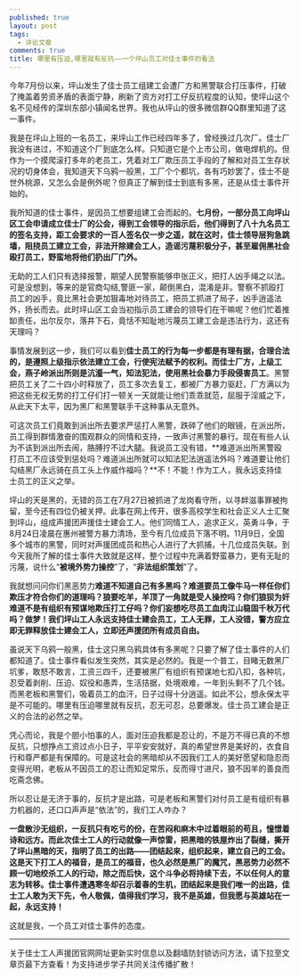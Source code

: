 ```yaml
---
published: true
layout: post
tags:
  - 评论文章
comments: true
title: 哪里有压迫,哪里就有反抗——一个坪山员工对佳士事件的看法
---
```


今年7月份以来，坪山发生了佳士员工组建工会遭厂方和黑警联合打压事件，打破了掩盖着劳资矛盾的表面宁静，刷新了资方对打工仔反抗程度的认知，使坪山这个名不见经传的深圳东部小镇闻名世界。我也从坪山的很多微信群QQ群里知道了这一事件。

我是在坪山上班的一名员工，来坪山工作已经四年多了，曾经换过几次厂。佳士厂我没有进过，不知道这个厂到底怎么样。只知道它是个上市公司，做电焊机的。但作为一个摸爬滚打多年的老员工，凭着对工厂欺压员工手段的了解和对员工生存状况的切身体会，我知道天下乌鸦一般黑，工厂个个都坑，各有巧妙罢了，佳士不是世外桃源，又怎么会是例外呢？但真正了解到佳士到底有多黑，还是从佳士事件开始的。

我所知道的佳士事件，是因员工想要组建工会而起的。**七月份，一部分员工向坪山区工会申请成立佳士厂的公会，得到工会领导的指示后，他们得到了八十九名员工的签名支持，距工会要求的一百人签名仅一步之遥，就在这时，佳士领导层狗急跳墙，阻挠员工建立工会，非法开除建会工人，造谣污蔑积极分子，甚至雇佣黑社会殴打员工，野蛮地将他们扔出厂门外。**

无助的工人们只有选择报警，期望人民警察能够申张正义，把打人凶手绳之以法。可是没想到，等来的是官商勾结,警匪一家，颠倒黑白，混淆是非。警察不抓殴打员工的凶手，竟比黑社会更加狠毒地对待员工，把员工抓进了局子，凶手逍遥法外，扬长而去。此时坪山区工会当初指示员工建会的领导们在干嘛呢？他们忙着推缷责任，出尔反尔，落井下石，竟恬不知耻地污蔑员工建工会是违法行为，这还有天理吗？

事情发展到这一步，我们可以看到**佳士员工的行为每一步都是有理有据，合理合法的，是遵照上级指示依法建立工会，行使宪法赋予的权利。**而佳士厂方，上级工会，燕子岭派出所则是**沆瀣一气，知法犯法，使用黑社会暴力手段侵害员工**。黑警把员工关了二十四小时释放了，员工多次去复工，都被厂方暴力驱赶，厂方满以为把这些无权无势的打工仔们打一顿关一天就能让他们乖乖就范，屈服于淫威之下，从此天下太平，因为黑厂和黑警联手干这种事从无意外。

可这次员工们竟敢到派出所去要求严惩打人黑警，跌碎了他们的眼镜，在派出所，员工得到群情激奋的围观群众的同情和支持，一致声讨黑警的暴行。现在有些人认为不该到派出所去闹，胳膊拧不过大腿。我说员工没有错，**难道派出所黑警殴打员工不应该受到惩处吗？难道派出所就可以知法犯法逍遥法外吗？难道要让他们勾结黑厂永远骑在员工头上作威作福吗？**不！不能！作为工人，我永远支持佳士员工的正义之举。

坪山的天是黑的，无错的员工在7月27日被抓进了龙岗看守所，以寻衅滋事罪被拘留，至今还有四位仍被关押。此事在网上传开，很多高校学生和社会正义人士汇聚到坪山，组成声援团声援佳士建会工人。他们同情工人，追求正义，英勇斗争，于8月24日凌晨在惠州被警方暴力清场，至今有几位成员下落不明。11月9日，全国多个城市的黑警，同时对声援团成员和热心人进行了大抓捕，十几位成员失联。到今天我所了解的佳士事件大致就是这样，整个过程中充满着野蛮暴力，更有无耻的污蔑，说什么“**被境外势力操控**”了，“**非法组织策划**”了。

我就想问问你们黑恶势力**难道不知道自己有多黑吗？难道要员工像牛马一样任你们欺压才符合你们的道理吗？狼要吃羊，羊顶了一角就是受人操控吗？你们狼狈为奸难道不是有组织有预谋地欺压打工仔吗？你们妄想吃尽员工血肉江山稳固千秋万代吗？做梦！我们坪山工人永远支持佳士建会员工，工人无罪，工人没错，警方应立即无罪释放佳士建会工人，立即还声援团所有成员自由。**

虽说天下乌鸦一般黑，佳士这只黑乌鸦具体有多黑呢？只要了解了佳士事件的人们都知道了。佳士事件看似发生突然，其实是必然的。我是一个普工，目睹无数黑厂坑爹，敢怒不敢言，工资三四千，还要被黑厂有组织有预谋地七扣八扣，各种坑，忍受着剥削、压迫、奴役和愚弄，生活拮据，处境艰难，一年到头剩不了几个钱。而黑老板和黑警们，吸着员工的血汗，日子过得十分逍遥。如此不公，想永保太平是不可能的。哪里有压迫哪里就有反抗，忍无可忍，总要爆发。佳士员工建会是正义的合法的必然之举。

凭心而论，我是个胆小怕事的人，面对压迫我都是忍让的，不是万不得已真的不想反抗，只想挣点工资过点小日子，平平安安就好，真的希望世界是美好的，衣食自行和尊严都是有保障的。可是这社会的黑暗却从不因我们工人的美好愿望和隐忍而变得光明，老板从不因员工的忍让而知足常乐，反而得寸进尺，狼不因羊的善良而吃斋念佛。

所以忍让是无济于事的，反抗才是出路，可是老板和黑警们对付员工是有组织有暴力机器的，还口口声声是“依法”的，我们工人咋办？

**一盘散沙无组织，一反抗只有吃亏的份，在苦闷和麻木中过着眼前的苟且，憧憬着诗和远方。而此次佳士工人的行动就像一声惊雷，把黑暗的铁屋炸出了裂缝，撕开了坪山黑暗的天，指明了员工的出路——团结起来，组织起来，建立自己的工会。这是天下打工人的福音，是员工的福音，也久必然是黑厂的魔咒，黑恶势力必然不顾一切地绞杀工人的行动，除之而后快，这个斗争必将持续下去，不以任何人的意志为转移。佳士事件遭遇寒冬却召示着春的生机，团结起来是我们唯一的出路，佳士工人敢为天下先，令人敬佩，值得我们学习，我不是英雄，但我愿与英雄站在一起，永远支持！**

这就是我，一个员工对佳士事件的态度。

---
关于佳士工人声援团官网网址更新实时信息以及翻墙防封锁访问方法，请下拉至文章页最下方查看！为支持进步学子共同关注传播扩散！
